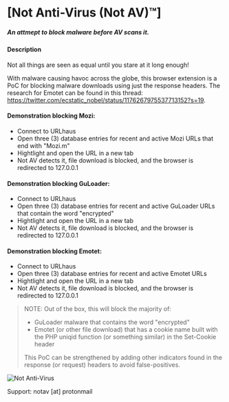 # [Not Anti-Virus (Not AV)™]  
##### An attmept to block malware before AV scans it.  

#### Description  
Not all things are seen as equal until you stare at it long enough!  

With malware causing havoc across the globe, this browser extension is a PoC for blocking malware downloads using just the response headers. The research for Emotet can be found in this thread: https://twitter.com/ecstatic_nobel/status/1176267975537713152?s=19.   

#### Demonstration blocking Mozi:  
- Connect to URLhaus  
- Open three (3) database entries for recent and active Mozi URLs that end with "Mozi.m"  
- Hightlight and open the URL in a new tab  
- Not AV detects it, file download is blocked, and the browser is redirected to 127.0.0.1  

#### Demonstration blocking GuLoader:  
- Connect to URLhaus  
- Open three (3) database entries for recent and active GuLoader URLs that contain the word "encrypted"  
- Hightlight and open the URL in a new tab  
- Not AV detects it, file download is blocked, and the browser is redirected to 127.0.0.1  

#### Demonstration blocking Emotet:  
- Connect to URLhaus  
- Open three (3) database entries for recent and active Emotet URLs  
- Hightlight and open the URL in a new tab  
- Not AV detects it, file download is blocked, and the browser is redirected to 127.0.0.1  

>NOTE: Out of the box, this will block the majority of:
>  - GuLoader malware that contains the word "encrypted"
>  - Emotet (or other file download) that has a cookie name built with the PHP uniqid function (or something similar) in the Set-Cookie header
>
>This PoC can be strengthened by adding other indicators found in the response (or request) headers to avoid false-positives.  

![Not Anti-Virus](https://raw.githubusercontent.com/ecstatic-nobel/Not-Anti-virus/master/notav.gif)  

Support: notav [at] protonmail  

